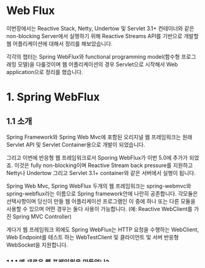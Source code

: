 # Web Flux

이번장에서는 Reactive Stack, Netty, Undertow 및 Servlet 3.1+ 컨테이너와 같은 non-blocking Server에서 실행하기 위해 Reactive Streams API를 기반으로 개발할 웹 어플리케이션에 대해서 정리를 해보았습니다.

각각의 챕터는 Spring WebFlux와 functional programming model(함수형 프로그래밍 모델)을 다룰것이며 웹 어플리케이션의 경우 Servlet으로 시작해서 Web application으로 정리를 했습니다.

# 1. Spring WebFlux

## 1.1 소개

Spring Framework와 Spring Web Mvc에 포함된 오리지널 웹 프레임워크는 원래 Servlet API 및 Servlet Container용으로 개발이 되었습니다.

그리고 이번에 반응형 웹 프레임워크로서 Sporing WebFlux가 이번 5.0에 추가가 되었죠. 이것은 fully non-blocking이며 Reactive Stream back pressure를 지원하고 Netty나 Undertow 그리고 Servlet 3.1+ container와 같은 서버에서 실행이 됩니다.

Spring Web Mvc, Spring WebFlux 두개의 웹 프레임워크는 spring-webmvc와 spring-webflux라는 이름으로 Spring framework안에 나란히 공존합니다. 각모듈은 선택사항이며 당신이 만들 웹 어플리케이션 프로그램인 이 중에 하나 또는 다른 모듈을 사용할 수 있으며 어떤 경우는 둘다 사용이 가능합니다. (예: Reactive WebClient를 가진 Spring MVC Controller)

게다가 웹 프레임워크 외에도 Spring WebFlux는 HTTP 요청을 수행하는 WebClient, Web Endpoint를 테스트 하는 WebTestClient 및 클라이언트 및 서버 반응형 WebSocket을 지원합니다.

### 1.1.1 왜 새로운 웹 프레임웍을 만들었나?

첫번째 이유는 적은 수의 스레드로 동시성을 처리하고 적은 하드웨어 자원으로 확장 할 수 있는 Non-blocking Web Stack이 필요한 이유 였습니다.

Servlet 3.1 +은 non-blocking I/O를 위한 API를 제공합니다. 하지만 이것을 사용하게 되면 Synchronous(Filter, Servlet) 또는 Blocking(getparameter, getPart)하는 나머지 Servlet Api들과 멀어지게 됩니다.

이것은 새로운 Common API가 모든 Non-blocking Runtime에 대한 기반 역할을 하도록 하는데에 동기를 부여 했습니다. 이것은 Non-blocking space에 잘 설정된 Netty와 같은 서버 때문에 중요합니다.

두번째 이유로는 함수형 프로그래밍입니다. Java5부터 어노테이션을 추가하는 것과 마찬가지로 어노테이션이 달린 Rest Controllers나 Unit Test에서 Java 8 람다식을 사용하므로써 함수형 API에 대한 기능을 만들 수 있게 되었습니다.

그리고 Java의 CompletableFuture와 ReactiveX에 의해 비동기 로직을 선언하고 구성이 가능합니다. 

프로그래밍 모델 레벨에서 Java8은 Spring WebFlux가 Annotation이 달린 컨트롤러와 함께 함수형 웹 엔드포인트를 제공할 수 있게 했습니다.

 